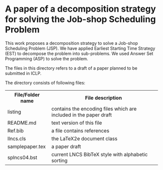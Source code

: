 # A paper of a decomposition strategy for solving the Job-shop Scheduling Problem 

This work proposes a decomposition strategy to solve a Job-shop Scheduling Problem (JSP). We have applied Earliest Starting Time Strategy (EST) to decompose the problem into sub-problems. We used Answer Set Programming (ASP) to solve the problem. 

The files in this directory refers to a draft of a paper planned to be submitted in ICLP. 

The directory consists of following files: 


<table>
<tr><th>File/Folder name</th><th>File description</th></tr>
<tr><td>listing</td><td>contains the encoding files which are included in the paper draft</td></tr>
<tr><td>README.md</td><td>text version of this file</td></tr>
<tr><td>Ref.bib</td><td>a file contains references</td></tr>
<tr><td>llncs.cls</td><td>the LaTeX2e document class</td></tr>
<tr><td>samplepaper.tex</td><td>a paper draft</td></tr>
<tr><td>splncs04.bst</td><td>current LNCS BibTeX style with alphabetic sorting</td></tr>
</table>